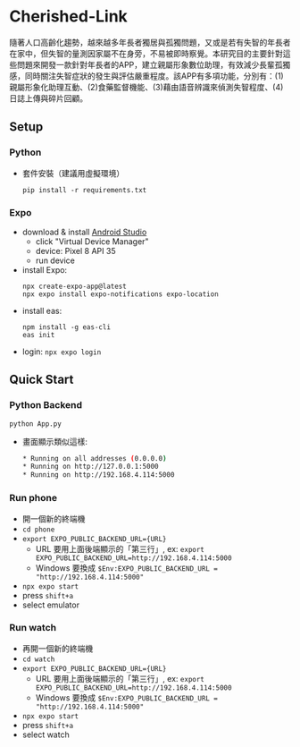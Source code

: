 # Cherished-Link
隨著人口高齡化趨勢，越來越多年長者獨居與孤獨問題，又或是若有失智的年長者在家中，但失智的量測因家屬不在身旁，不易被即時察覺。本研究目的主要針對這些問題來開發一款針對年長者的APP，建立親屬形象數位助理，有效減少長輩孤獨感，同時關注失智症狀的發生與評估嚴重程度。該APP有多項功能，分別有：(1)親屬形象化助理互動、(2)食藥監督機能、(3)藉由語音辨識來偵測失智程度、(4)日誌上傳與碎片回顧。

## Setup

### Python
* 套件安裝（建議用虛擬環境）
    ```shell
    pip install -r requirements.txt
    ```

### Expo
* download & install [Android Studio](https://developer.android.com/studio?hl=zh-tw)
    * click "Virtual Device Manager"
    * device: Pixel 8 API 35
    * run device
* install Expo: 
    ```
    npx create-expo-app@latest
    npx expo install expo-notifications expo-location
    ```
* install eas:
    ```shell
    npm install -g eas-cli
    eas init
    ```
* login: `npx expo login`

## Quick Start

### Python Backend
```shell
python App.py
```
* 畫面顯示類似這樣:
    ```sh
    * Running on all addresses (0.0.0.0)
    * Running on http://127.0.0.1:5000
    * Running on http://192.168.4.114:5000
    ```

### Run phone
* 開一個新的終端機
* `cd phone`
* `export EXPO_PUBLIC_BACKEND_URL={URL}` 
    * URL 要用上面後端顯示的「第三行」, ex: `export EXPO_PUBLIC_BACKEND_URL=http://192.168.4.114:5000`
    * Windows 要換成 `$Env:EXPO_PUBLIC_BACKEND_URL = "http://192.168.4.114:5000"`
* `npx expo start`
* press `shift+a`
* select emulator


### Run watch
* 再開一個新的終端機
* `cd watch`
* `export EXPO_PUBLIC_BACKEND_URL={URL}` 
    * URL 要用上面後端顯示的「第三行」, ex: `export EXPO_PUBLIC_BACKEND_URL=http://192.168.4.114:5000`
    * Windows 要換成 `$Env:EXPO_PUBLIC_BACKEND_URL = "http://192.168.4.114:5000"`
* `npx expo start`
* press `shift+a`
* select watch